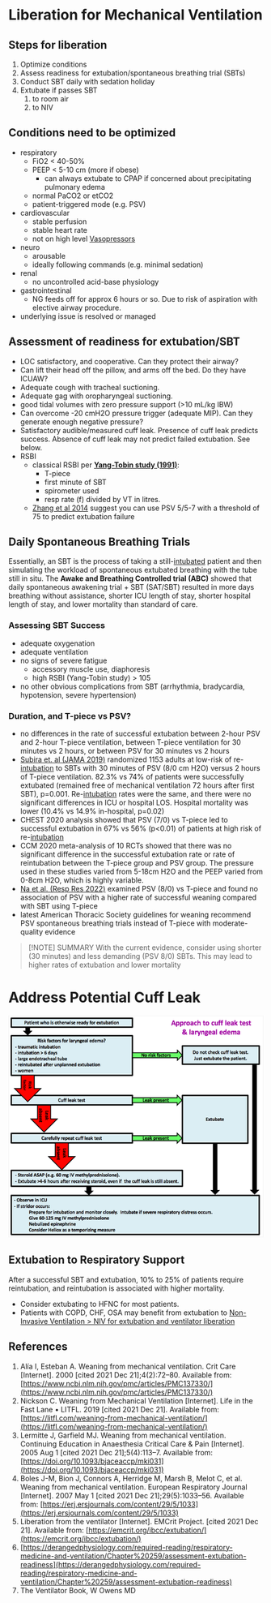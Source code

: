 # Liberation for Mechanical Ventilation
## Steps for liberation
1.  Optimize conditions
2.  Assess readiness for extubation/spontaneous breathing trial (SBTs)
3.  Conduct SBT daily with sedation holiday  
4.  Extubate if passes SBT
    1.  to room air
    2.  to NIV

## Conditions need to be optimized
*   respiratory  
    *   FiO2 < 40-50%
    *   PEEP < 5-10 cm (more if obese)
        *   can always extubate to CPAP if concerned about precipitating pulmonary edema
    *   normal PaCO2 or etCO2
    *   patient-triggered mode (e.g. PSV)
*   cardiovascular
    *   stable perfusion
    *   stable heart rate
    *   not on high level [Vasopressors](../../Shock%20and%20Resuscitation/Vasopressors.md)
*   neuro
    *   arousable
    *   ideally following commands (e.g. minimal sedation)
*   renal
    *   no uncontrolled acid-base physiology
*   gastrointestinal
    *   NG feeds off for approx 6 hours or so. Due to risk of aspiration with elective airway procedure.
*   underlying issue is resolved or managed

## Assessment of readiness for extubation/SBT
*   LOC satisfactory, and cooperative. Can they protect their airway?
*   Can lift their head off the pillow, and arms off the bed. Do they have ICUAW?
*   Adequate cough with tracheal suctioning.
*   Adequate gag with oropharyngeal suctioning.
*   good tidal volumes with zero pressure support (>10 mL/kg IBW)
*   Can overcome -20 cmH2O pressure trigger (adequate MIP). Can they generate enough negative pressure?
*   Satisfactory audible/measured cuff leak. Presence of cuff leak predicts success. Absence of cuff leak may not predict failed extubation. See below.
*   RSBI
    *   classical RSBI per **[Yang-Tobin study (1991)](https://dx.doi.org/%2010.1056/NEJM199105233242101)**:
        *   T-piece
        *   first minute of SBT
        *   spirometer used
        *   resp rate (f) divided by VT in litres.
    * [Zhang et al 2014](https://journals.lww.com/amjmedsci/Abstract/2014/10000/Comparison_of_Pressure_Support_Ventilation_and.7.aspx) suggest you can use PSV 5/5-7 with a threshold of 75 to predict extubation failure

## Daily Spontaneous Breathing Trials
Essentially, an SBT is the process of taking a still-[intubated](../../Procedures/Intubation.md) patient and then simulating the workload of spontaneous extubated breathing with the tube still in situ. The **Awake and Breathing Controlled trial (ABC)** showed that daily spontaneous awakening trial + SBT (SAT/SBT) resulted in more days breathing without assistance, shorter ICU length of stay, shorter hospital length of stay, and lower mortality than standard of care.

### Assessing SBT Success
*   adequate oxygenation
*   adequate ventilation
*   no signs of severe fatigue
    *   accessory muscle use, diaphoresis
    *   high RSBI (Yang-Tobin study) > 105
*   no other obvious complications from SBT (arrhythmia, bradycardia, hypotension, severe hypertension)

### Duration, and T-piece vs PSV?
- no differences in the rate of successful extubation between 2-hour PSV and 2-hour T-piece ventilation, between T-piece ventilation for 30 minutes vs 2 hours, or between PSV for 30 minutes vs 2 hours
- [Subira et. al (JAMA 2019)](https://jamanetwork-com.libaccess.lib.mcmaster.ca/journals/jama/fullarticle/2735502) randomized 1153 adults at low-risk of re-[intubation](../../Procedures/Intubation.md) to SBTs with 30 minutes of PSV (8/0 cm H2O) versus 2 hours of T-piece ventilation. 82.3% vs 74% of patients were successfully extubated (remained free of mechanical ventilation 72 hours after first SBT), p=0.001. Re-[intubation](../../Procedures/Intubation.md) rates were the same, and there were no significant differences in ICU or hospital LOS. Hospital mortality was lower (10.4% vs 14.9% in-hospital, p=0.02)
- CHEST 2020 analysis showed that PSV (7/0) vs T-piece led to successful extubation in 67% vs 56% (p<0.01) of patients at high risk of re-[intubation](../../Procedures/Intubation.md)
- CCM 2020 meta-analysis of 10 RCTs showed that there was no significant difference in the successful extubation rate or rate of reintubation between the T-piece group and PSV group. The pressure used in these studies varied from 5-18cm H2O and the PEEP varied from 0-8cm H2O, which is highly variable.
- [Na et al. (Resp Res 2022)](https://respiratory-research.biomedcentral.com/articles/10.1186/s12931-022-01942-w) examined PSV (8/0) vs T-piece and found no association of PSV with a higher rate of successful weaning compared with SBT using T-piece
- latest American Thoracic Society guidelines for weaning recommend PSV spontaneous breathing trials instead of T-piece with moderate-quality evidence

> [!NOTE] SUMMARY
> With the current evidence, consider using shorter (30 minutes) and less demanding (PSV 8/0) SBTs. This may lead to higher rates of extubation and lower mortality

# Address Potential Cuff Leak
![](_attachments/Pasted%20image%2020221207022920.png)

## Extubation to Respiratory Support
After a successful SBT and extubation, 10% to 25% of patients require reintubation, and reintubation is associated with higher mortality.

*   Consider extubating to HFNC for most patients.
*   Patients with COPD, CHF, OSA may benefit from extubation to [Non-Invasive Ventilation > NIV for extubation and ventilator liberation](Non-Invasive%20Ventilation#NIV%20for%20extubation%20and%20ventilator%20liberation)

## References
1.  Alía I, Esteban A. Weaning from mechanical ventilation. Crit Care \[Internet\]. 2000 \[cited 2021 Dec 21\];4(2):72–80. Available from: [https://www.ncbi.nlm.nih.gov/pmc/articles/PMC137330/](https://www.ncbi.nlm.nih.gov/pmc/articles/PMC137330/)
2.  Nickson C. Weaning from Mechanical Ventilation \[Internet\]. Life in the Fast Lane • LITFL. 2019 \[cited 2021 Dec 21\]. Available from: [https://litfl.com/weaning-from-mechanical-ventilation/](https://litfl.com/weaning-from-mechanical-ventilation/)
3.  Lermitte J, Garfield MJ. Weaning from mechanical ventilation. Continuing Education in Anaesthesia Critical Care & Pain \[Internet\]. 2005 Aug 1 \[cited 2021 Dec 21\];5(4):113–7. Available from: [https://doi.org/10.1093/bjaceaccp/mki031](https://doi.org/10.1093/bjaceaccp/mki031)
4.  Boles J-M, Bion J, Connors A, Herridge M, Marsh B, Melot C, et al. Weaning from mechanical ventilation. European Respiratory Journal \[Internet\]. 2007 May 1 \[cited 2021 Dec 21\];29(5):1033–56. Available from: [https://erj.ersjournals.com/content/29/5/1033](https://erj.ersjournals.com/content/29/5/1033)
5.  Liberation from the ventilator \[Internet\]. EMCrit Project. \[cited 2021 Dec 21\]. Available from: [https://emcrit.org/ibcc/extubation/](https://emcrit.org/ibcc/extubation/)
6.  [https://derangedphysiology.com/required-reading/respiratory-medicine-and-ventilation/Chapter%20259/assessment-extubation-readiness](https://derangedphysiology.com/required-reading/respiratory-medicine-and-ventilation/Chapter%20259/assessment-extubation-readiness)
7.  The Ventilator Book, W Owens MD
